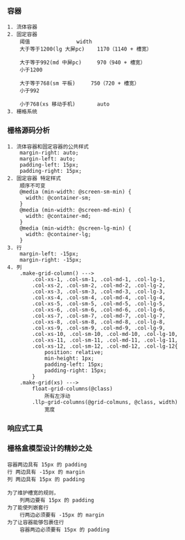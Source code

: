 ### 容器
	1. 流体容器
	2. 固定容器
		阈值               width
		大于等于1200(lg 大屏pc)    1170（1140 + 槽宽）
		
		大于等于992(md 中屏pc)     970（940 + 槽宽）
		小于1200
		
		大于等于768(sm 平板)     750（720 + 槽宽）
		小于992
		
		小于768(xs 移动手机)       auto
	3. 栅格系统
### 栅格源码分析
	1. 流体容器和固定容器的公共样式
		margin-right: auto;
		margin-left: auto;
		padding-left: 15px;
		padding-right: 15px;
	2. 固定容器 特定样式
		顺序不可变
		@media (min-width: @screen-sm-min) {
		  width: @container-sm;
		}
		@media (min-width: @screen-md-min) {
		  width: @container-md;
		}
		@media (min-width: @screen-lg-min) {
		  width: @container-lg;
		}
	3. 行
		margin-left: -15px;
		margin-right: -15px;
	4. 列
		.make-grid-column() --->
			.col-xs-1, .col-sm-1, .col-md-1, .col-lg-1,
			.col-xs-2, .col-sm-2, .col-md-2, .col-lg-2,
			.col-xs-3, .col-sm-3, .col-md-3, .col-lg-3,
			.col-xs-4, .col-sm-4, .col-md-4, .col-lg-4,
			.col-xs-5, .col-sm-5, .col-md-5, .col-lg-5,
			.col-xs-6, .col-sm-6, .col-md-6, .col-lg-6,
			.col-xs-7, .col-sm-7, .col-md-7, .col-lg-7,
			.col-xs-8, .col-sm-8, .col-md-8, .col-lg-8,
			.col-xs-9, .col-sm-9, .col-md-9, .col-lg-9,
			.col-xs-10, .col-sm-10, .col-md-10, .col-lg-10,
			.col-xs-11, .col-sm-11, .col-md-11, .col-lg-11,
			.col-xs-12, .col-sm-12, .col-md-12, .col-lg-12{
				position: relative;
				min-height: 1px;
				padding-left: 15px;
				padding-right: 15px;
			}
		.make-grid(xs) --->
			float-grid-columns(@class)
				所有左浮动
			.llp-grid-columns(@grid-colmuns, @class, width)
				宽度
### 响应式工具

### 栅格盒模型设计的精妙之处
	容器两边具有 15px 的 padding
	行 两边具有 -15px 的 margin
	列 两边具有 15px 的 padding
	
	为了维护槽宽的规则，
		列两边要有 15px 的 padding
	为了能使列嵌套行
		行两边必须要有 -15px 的 margin
	为了让容器能够包裹住行
		容器两边必须要有 15px 的 padding